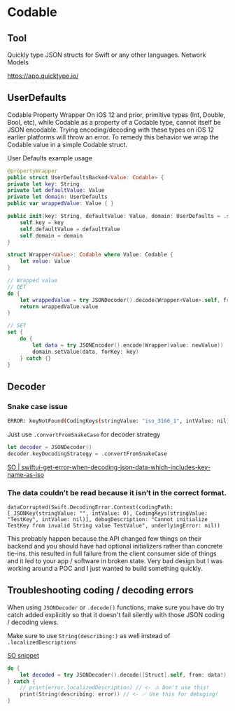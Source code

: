 # Codable

## Tool

Quickly type JSON structs for Swift or any other languages. Network Models

https://app.quicktype.io/

## UserDefaults

Codable Property Wrapper
On iOS 12 and prior, primitive types (Int, Double, Bool, etc), while Codable
as a property of a Codable type, cannot itself be JSON encodable. Trying encoding/decoding with these types on iOS 12 earlier platforms will throw an error.
To remedy this behavior we wrap the Codable value in a simple Codable struct.

User Defaults example usage

```swift
@propertyWrapper
public struct UserDefaultsBacked<Value: Codable> {
private let key: String
private let defaultValue: Value
private let domain: UserDefaults
public var wrappedValue: Value { }

public init(key: String, defaultValue: Value, domain: UserDefaults = .standard) {
	self.key = key
	self.defaultValue = defaultValue
	self.domain = domain
}
```

```swift
struct Wrapper<Value>: Codable where Value: Codable {
	let value: Value
}

// Wrapped value
// GET
do {
	let wrappedValue = try JSONDecoder().decode(Wrapper<Value>.self, from: data)
	return wrappedValue.value
}

// SET
set {
	do {
		let data = try JSONEncoder().encode(Wrapper(value: newValue))
		domain.setValue(data, forKey: key)
	} catch {}
}
```


## Decoder

### Snake case issue 

```sh
ERROR: keyNotFound(CodingKeys(stringValue: "iso_3166_1", intValue: nil)
```
Just use 
`.convertFromSnakeCase` for decoder strategy

```swift
let decoder = JSONDecoder()
decoder.keyDecodingStrategy = .convertFromSnakeCase
```

[SO | swiftui-get-error-when-decoding-json-data-which-includes-key-name-as-iso](https://stackoverflow.com/questions/61378814/swiftui-get-error-when-decoding-json-data-which-includes-key-name-as-iso-3166)


### The data couldn’t be read because it isn’t in the correct format.


```log
dataCorrupted(Swift.DecodingError.Context(codingPath: [_JSONKey(stringValue: "", intValue: 0), CodingKeys(stringValue: "TestKey", intValue: nil)], debugDescription: "Cannot initialize  TestKey from invalid String value TestValue", underlyingError: nil))
```

This probably happen because the API changed few things on their backend and you should have had optional initializers rather than concrete tie-ins. this resulted in full failure from the client consumer side of things and it led to your app / software in broken state. Very bad design but I was working around a POC and I just wanted to build something quickly.



## Troubleshooting coding / decoding errors


When using `JSONDecoder` or `.decode()` functions, make sure you have do try catch added explicitly so that it doesn't fail silently with those JSON coding / decoding views.

Make sure to use `String(describing:)` as well instead of `.localizedDescriptions`

[SO snippet](https://stackoverflow.com/a/68044439/5177704)
```swift
do {
    let decoded = try JSONDecoder().decode([Struct].self, from: data!)
} catch {
    // print(error.localizedDescription) // <- ⚠️ Don't use this!
    print(String(describing: error)) // <- ✅ Use this for debuging!
}
```